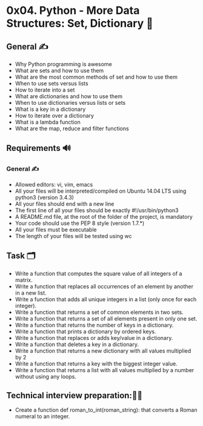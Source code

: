 # 0x04. Python - More Data Structures: Set, Dictionary 📓

## General ✍
- Why Python programming is awesome
- What are sets and how to use them
- What are the most common methods of set and how to use them
- When to use sets versus lists
- How to iterate into a set
- What are dictionaries and how to use them
- When to use dictionaries versus lists or sets
- What is a key in a dictionary
- How to iterate over a dictionary
- What is a lambda function
- What are the map, reduce and filter functions

## Requirements 🔊
### General ✍
- Allowed editors: vi, vim, emacs
- All your files will be interpreted/compiled on Ubuntu 14.04 LTS using python3 (version 3.4.3)
- All your files should end with a new line
- The first line of all your files should be exactly #!/usr/bin/python3
- A README.md file, at the root of the folder of the project, is mandatory
- Your code should use the PEP 8 style (version 1.7.*)
- All your files must be executable
- The length of your files will be tested using wc

## Task 🗂
- Write a function that computes the square value of all integers of a matrix.
- Write a function that replaces all occurrences of an element by another in a new list.
- Write a function that adds all unique integers in a list (only once for each integer).
- Write a function that returns a set of common elements in two sets.
- Write a function that returns a set of all elements present in only one set.
- Write a function that returns the number of keys in a dictionary.
- Write a function that prints a dictionary by ordered keys.
- Write a function that replaces or adds key/value in a dictionary.
- Write a function that deletes a key in a dictionary.
- Write a function that returns a new dictionary with all values multiplied by 2
- Write a function that returns a key with the biggest integer value.
- Write a function that returns a list with all values multiplied by a number without using any loops.

## Technical interview preparation:👨‍🏫
- Create a function def roman_to_int(roman_string): that converts a Roman numeral to an integer.
